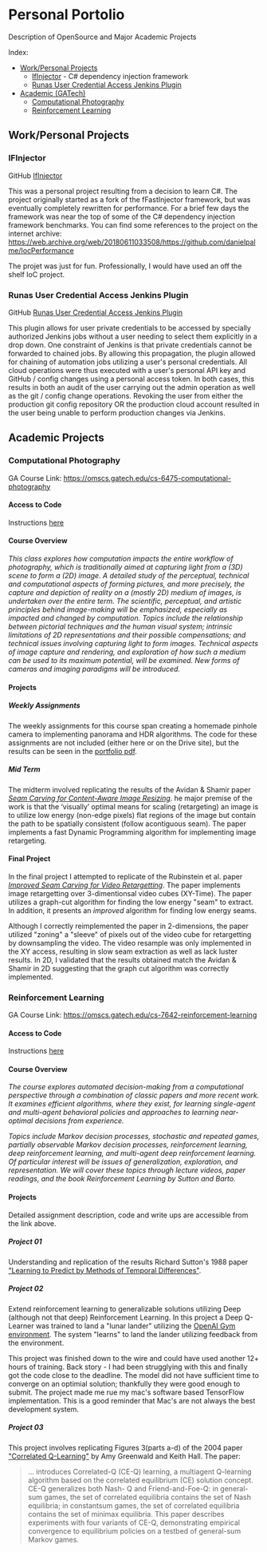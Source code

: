 # Personal Portolio
Description of OpenSource and Major Academic Projects

Index:
* [Work/Personal Projects](#workpersonal-projects)
  * [IfInjector](#ifinjector) - C# dependency injection framework
  * [Runas User Credential Access Jenkins Plugin](#runas-user-credential-access-jenkins-plugin)
* [Academic (GATech)](#academic-projects)
  * [Computational Photography](#computational-photography)
  * [Reinforcement Learning](#reinforcement-learning)


## Work/Personal Projects

### IFInjector

GitHub [IfInjector](https://github.com/iamahern/IfInjector)

This was a personal project resulting from a decision to learn C#. The project originally started as a fork of the fFastInjector framework, but was eventually completely rewritten for performance. For a brief few days the framework was near the top of some of the C# dependency injection framework benchmarks. You can find some references to the project on the internet archive:
https://web.archive.org/web/20180611033508/https://github.com/danielpalme/IocPerformance

The projet was just for fun. Professionally, I would have used an off the shelf IoC project.

### Runas User Credential Access Jenkins Plugin

GitHub [Runas User Credential Access Jenkins Plugin](https://github.com/iamahern/runas-user-credential-access-project)

This plugin allows for user private credentials to be accessed by specially authorized Jenkins jobs without a user needing to select them explicitly in a drop down. One constraint of Jenkins is that private credentials cannot be forwarded to chained jobs. By allowing this propagation, the plugin allowed for chaining of automation jobs utilizing a user's personal credentials. All cloud operations were thus executed with a user's personal API key and GitHub / config changes using a personal access token. In both cases, this results in both an audit of the user carrying out the admin operation as well as the git / config change operations. Revoking the user from either the production git config repository OR the production cloud account resulted in the user being unable to perform production changes via Jenkins.

## Academic Projects

### Computational Photography

GA Course Link: https://omscs.gatech.edu/cs-6475-computational-photography

#### Access to Code

Instructions [here](academic-code-access.md)

#### Course Overview

_This class explores how computation impacts the entire workflow of photography, which is traditionally aimed at capturing light from a (3D) scene to form a (2D) image. A detailed study of the perceptual, technical and computational aspects of forming pictures, and more precisely, the capture and depiction of reality on a (mostly 2D) medium of images, is undertaken over the entire term. The scientific, perceptual, and artistic principles behind image-making will be emphasized, especially as impacted and changed by computation. Topics include the relationship between pictorial techniques and the human visual system; intrinsic limitations of 2D representations and their possible compensations; and technical issues involving capturing light to form images. Technical aspects of image capture and rendering, and exploration of how such a medium can be used to its maximum potential, will be examined. New forms of cameras and imaging paradigms will be introduced._

#### Projects

##### Weekly Assignments

The weekly assignments for this course span creating a homemade pinhole camera to implementing panorama and HDR algorithms. The code for these assignments are not included (either here or on the Drive site), but the results can be seen in the [portfolio pdf](comp_photo_portfolio.pdf).

##### Mid Term

The midterm involved replicating the results of the Avidan &amp; Shamir paper [_Seam Carving for Content-Aware Image Resizing_](https://perso.crans.org/frenoy/matlab2012/seamcarving.pdf). he major premise of the work is that the ‘visually’ optimal means for scaling (retargeting) an image is to utilize low energy (non-edge pixels) flat regions of the image but contain​ ​the​ ​path​ ​to​ ​be​ ​spatially​ ​consistent​ ​(follow​ ​a​ ​contiguous​ ​seam). The paper implements a fast Dynamic Programming algorithm for implementing image retargeting. 

#### Final Project

In the final project I attempted to replicate of the Rubinstein et al. paper [_Improved Seam Carving for Video Retargetting_](http://www.eng.tau.ac.il/~avidan/papers/vidret.pdf). The paper implements image retargetting over 3-dimentionsal video cubes (XY-Time). The paper utilizes a graph-cut algorithm for finding the low energy "seam" to extract. In addition, it presents an _improved_ algorithm for finding low energy seams.

Although I correctly reimplemented the paper in 2-dimensions, the paper utilized "zoning" a "sleeve" of pixels out of the video cube for retargetting by downsampling the video. The video resample was only implemented in the XY access, resulting in slow seam extraction as well as lack luster results. In 2D, I validated that the results obtained match the Avidan &amp; Shamir in 2D suggesting that the graph cut algorithm was correctly implemented.

### Reinforcement Learning

GA Course Link: https://omscs.gatech.edu/cs-7642-reinforcement-learning

#### Access to Code

Instructions [here](academic-code-access.md)

#### Course Overview

_The course explores automated decision-making from a computational perspective through a combination of classic papers and more recent work. It examines efficient algorithms, where they exist, for learning single-agent and multi-agent behavioral policies and approaches to learning near-optimal decisions from experience._

_Topics include Markov decision processes, stochastic and repeated games, partially observable Markov decision processes, reinforcement learning, deep reinforcement learning, and multi-agent deep reinforcement learning. Of particular interest will be issues of generalization, exploration, and representation. We will cover these topics through lecture videos, paper readings, and the book Reinforcement Learning by Sutton and Barto._

#### Projects

Detailed assignment description, code and write ups are accessible from the link above.

##### Project 01

Understanding and replication of the results Richard Sutton's 1988 paper ["Learning to Predict by Methods of Temporal Differences"](http://incompleteideas.net/papers/sutton-88-with-erratum.pdf).

##### Project 02

Extend reinforcement learning to generalizable solutions utilizing Deep (although not that deep) Reinforcement Learning. In this project a Deep Q-Learner was trained to land a "lunar lander" utilizing the [OpenAI Gym environment](https://www.gymlibrary.ml/). The system "learns" to land the lander utilizing feedback from the environment.

This project was finished down to the wire and could have used another 12+ hours of training. Back story - I had been strugglying with this and finally got the code close to the deadline. The model did not have sufficient time to converge on an optimial solution; thankfully they were good enough to submit. The project made me rue my mac's software based TensorFlow implementation. This is a good reminder that Mac's are not always the best development system.

##### Project 03

This project involves replicating Figures 3(parts a-d) of the 2004 paper ["Correlated Q-Learning"](https://www.aaai.org/Papers/ICML/2003/ICML03-034.pdf) by Amy Greenwald and Keith Hall. The paper:

> ... introduces Correlated-Q (CE-Q) learning, a multiagent Q-learning algorithm based on the correlated equilibrium (CE) solution concept. CE-Q generalizes both Nash- Q and Friend-and-Foe-Q: in general-sum games, the set of correlated equilibria contains the set of Nash equilibria; in constantsum games, the set of correlated equilibria contains the set of minimax equilibria. This paper describes experiments with four variants of CE-Q, demonstrating empirical convergence to equilibrium policies on a testbed of general-sum Markov games.